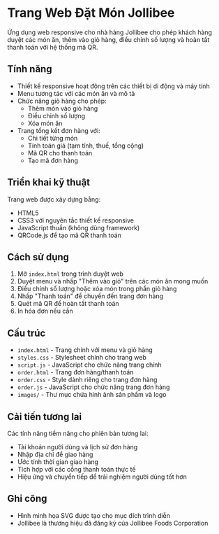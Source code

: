 # Trang Web Đặt Món Jollibee

Ứng dụng web responsive cho nhà hàng Jollibee cho phép khách hàng duyệt các món ăn, thêm vào giỏ hàng, điều chỉnh số lượng và hoàn tất thanh toán với hệ thống mã QR.

## Tính năng

- Thiết kế responsive hoạt động trên các thiết bị di động và máy tính
- Menu tương tác với các món ăn và mô tả
- Chức năng giỏ hàng cho phép:
  - Thêm món vào giỏ hàng
  - Điều chỉnh số lượng
  - Xóa món ăn
- Trang tổng kết đơn hàng với:
  - Chi tiết từng món
  - Tính toán giá (tạm tính, thuế, tổng cộng)
  - Mã QR cho thanh toán
  - Tạo mã đơn hàng

## Triển khai kỹ thuật

Trang web được xây dựng bằng:
- HTML5
- CSS3 với nguyên tắc thiết kế responsive
- JavaScript thuần (không dùng framework)
- QRCode.js để tạo mã QR thanh toán

## Cách sử dụng

1. Mở `index.html` trong trình duyệt web
2. Duyệt menu và nhấp "Thêm vào giỏ" trên các món ăn mong muốn
3. Điều chỉnh số lượng hoặc xóa món trong phần giỏ hàng
4. Nhấp "Thanh toán" để chuyển đến trang đơn hàng
5. Quét mã QR để hoàn tất thanh toán
6. In hóa đơn nếu cần

## Cấu trúc

- `index.html` - Trang chính với menu và giỏ hàng
- `styles.css` - Stylesheet chính cho trang web
- `script.js` - JavaScript cho chức năng trang chính
- `order.html` - Trang đơn hàng/thanh toán
- `order.css` - Style dành riêng cho trang đơn hàng
- `order.js` - JavaScript cho chức năng trang đơn hàng
- `images/` - Thư mục chứa hình ảnh sản phẩm và logo

## Cải tiến tương lai

Các tính năng tiềm năng cho phiên bản tương lai:
- Tài khoản người dùng và lịch sử đơn hàng
- Nhập địa chỉ để giao hàng
- Ước tính thời gian giao hàng
- Tích hợp với các cổng thanh toán thực tế
- Hiệu ứng và chuyển tiếp để trải nghiệm người dùng tốt hơn

## Ghi công

- Hình minh họa SVG được tạo cho mục đích trình diễn
- Jollibee là thương hiệu đã đăng ký của Jollibee Foods Corporation
